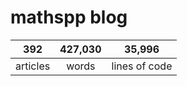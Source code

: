 # mathspp blog

<table class="stats-table">
    <thead>
        <tr>
            <th style="text-align: center;">392</th>
            <th style="text-align: center;">427,030</th>
            <th style="text-align: center;">35,996</th>
        </tr>
    </thead>
    <tbody>
        <tr>
            <td style="text-align: center;">articles</td>
            <td style="text-align: center;">words</td>
            <td style="text-align: center;">lines of code</td>
        </tr>
    </tbody>
</table>